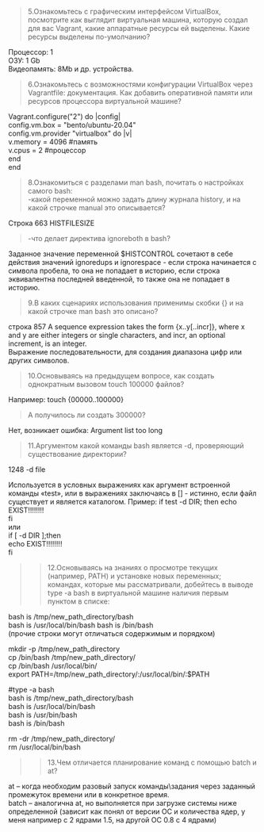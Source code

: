 >5.Ознакомьтесь с графическим интерфейсом VirtualBox, посмотрите как выглядит виртуальная машина, которую создал для вас Vagrant, какие аппаратные ресурсы ей выделены. Какие ресурсы выделены по-умолчанию?

Процессор: 1  
ОЗУ: 1 Gb  
Видеопамять: 8Mb 
и др. устройства.  


>6.Ознакомьтесь с возможностями конфигурации VirtualBox через Vagrantfile: документация. Как добавить оперативной памяти или ресурсов процессора виртуальной машине?

Vagrant.configure("2") do |config|  
    config.vm.box = "bento/ubuntu-20.04"  
config.vm.provider "virtualbox" do |v|  
	v.memory = 4096   #память  
	v.cpus = 2     #процессор  
    end  
end  


>8.Ознакомиться с разделами man bash, почитать о настройках самого bash:  
>-какой переменной можно задать длину журнала history, и на какой строчке manual это описывается?  

Строка 663        HISTFILESIZE  
>-что делает директива ignoreboth в bash?  

Заданное значение переменной $HISTCONTROL сочетают в себе действия значений ignoredups и ignorespace  - если строка начинается с символа пробела, то она не попадает в историю, если строка эквивалентна последней введенной, то также она не попадает в историю.    


>9.В каких сценариях использования применимы скобки {} и на какой строчке man bash это описано?

 строка 857        A sequence expression takes the form {x..y[..incr]}, where x and y are either integers or single characters, and incr, an optional increment, is an  integer.  
Выражение последовательности, для создания диапазона цифр или других символов.

>10.Основываясь на предыдущем вопросе, как создать однократным вызовом touch 100000 файлов? 

Например: touch {00000..100000}  
 
>А получилось ли создать 300000?  
  
Нет, возникает ошибка: Argument list too long  

>11.Аргументом какой команды bash является -d, проверяющий существование директории?  
  
1248        -d file  

Используется в условных выражениях как аргумент встроенной команды «test», или в выражениях заключаясь в []  - истинно, если файл существует и является каталогом.
Пример: 
if test -d DIR; then 
    echo EXIST!!!!!!!!  
fi  
или   
if [ -d DIR ];then  
    echo EXIST!!!!!!!!  
fi  


>>12.Основываясь на знаниях о просмотре текущих (например, PATH) и установке новых переменных; командах, которые мы рассматривали, добейтесь в выводе type -a bash в виртуальной машине наличия первым пунктом в списке:

bash is /tmp/new_path_directory/bash	
bash is /usr/local/bin/bash	
bash is /bin/bash	
(прочие строки могут отличаться содержимым и порядком)	

mkdir -p /tmp/new_path_directory  
cp /bin/bash /tmp/new_path_directory/  
cp /bin/bash /usr/local/bin/  
export PATH=/tmp/new_path_directory/:/usr/local/bin/:$PATH  

#type -a bash  
bash is /tmp/new_path_directory/bash  
bash is /usr/local/bin/bash  
bash is /usr/bin/bash  
bash is /bin/bash 

rm -dr /tmp/new_path_directory/  
rm /usr/local/bin/bash  

>>13.Чем отличается планирование команд с помощью batch и at? 

at –  когда необходим разовый запуск команды\задания через заданный промежуток времени или в конкретное время.   
batch – аналогична at, но выполняется при загрузке системы ниже определенной (зависит как понял от версии ОС и количества ядер, у меня например  с 2 ядрами 1.5, на другой ОС 0.8 с 4 ядрами)  










